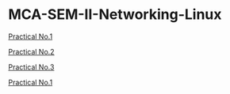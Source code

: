 # MCA-SEM-II-Networking-Linux

<a href ="https://github.com/OnkarMalawade/MCA-SEM-II-Networking-Linux/blob/6106e49e4098ff992366f2cbceb8b69fd71f9e37/Practical%2001_Installing%20NS3%20on%20Ubuntu.pdf">Practical No.1</a>


<a href ="https://github.com/OnkarMalawade/MCA-SEM-II-Networking-Linux/blob/d05aa715f4f965c82817978b9cdfd0f21a307476/Practical%2002_Implementing%20Point%20to%20Point%20toplogy.docx">Practical No.2</a>


<a href ="https://github.com/OnkarMalawade/MCA-SEM-II-Networking-Linux/blob/main/Practical%2003_Program%20to%20assign%20IP%20addresses.pdf">Practical No.3</a>



<a href ="https://github.com/OnkarMalawade/MCA-SEM-II-Networking-Linux/blob/6106e49e4098ff992366f2cbceb8b69fd71f9e37/Practical%2001_Installing%20NS3%20on%20Ubuntu.pdf">Practical No.1</a>

